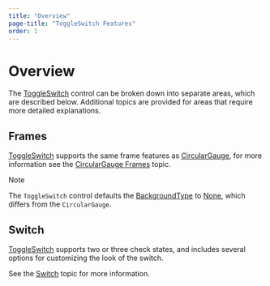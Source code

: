```yaml
---
title: "Overview"
page-title: "ToggleSwitch Features"
order: 1
---
```

# Overview

The [ToggleSwitch](xref:ActiproSoftware.Windows.Controls.Gauge.ToggleSwitch) control can be broken down into separate areas, which are described below.  Additional topics are provided for areas that require more detailed explanations.

## Frames

[ToggleSwitch](xref:ActiproSoftware.Windows.Controls.Gauge.ToggleSwitch) supports the same frame features as [CircularGauge](xref:ActiproSoftware.Windows.Controls.Gauge.CircularGauge), for more information see the [CircularGauge Frames](../circular-gauge-features/frames.md) topic.

> [!NOTE]
> The `ToggleSwitch` control defaults the [BackgroundType](xref:ActiproSoftware.Windows.Controls.Gauge.Primitives.CircularGaugeBase.BackgroundType) to [None](xref:ActiproSoftware.Windows.Controls.Gauge.CircularBackgroundType.None), which differs from the `CircularGauge`.

## Switch

[ToggleSwitch](xref:ActiproSoftware.Windows.Controls.Gauge.ToggleSwitch) supports two or three check states, and includes several options for customizing the look of the switch.

See the [Switch](switch.md) topic for more information.
